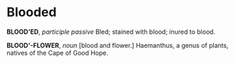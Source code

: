 # Blooded

**BLOOD'ED**, _participle passive_ Bled; stained with blood; inured to blood.

**BLOOD'-FLOWER**, _noun_ \[blood and flower.\] Haemanthus, a genus of plants, natives of the Cape of Good Hope.